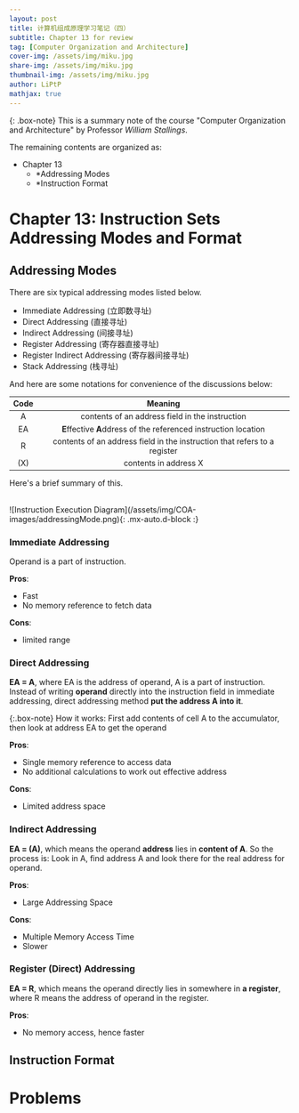 ```yaml
---
layout: post
title: 计算机组成原理学习笔记（四）
subtitle: Chapter 13 for review
tag: [Computer Organization and Architecture]
cover-img: /assets/img/miku.jpg
share-img: /assets/img/miku.jpg
thumbnail-img: /assets/img/miku.jpg
author: LiPtP
mathjax: true
---
```


{: .box-note}
This is a summary note of the course "Computer Organization and Architecture" by Professor _William Stallings_.

The remaining contents are organized as:

- Chapter 13
    - *Addressing Modes
    - *Instruction Format

# Chapter 13: Instruction Sets Addressing Modes and Format
## Addressing Modes
There are six typical addressing modes listed below.

- Immediate Addressing (立即数寻址)
- Direct Addressing (直接寻址)
- Indirect Addressing (间接寻址)
- Register Addressing (寄存器直接寻址)
- Register Indirect Addressing (寄存器间接寻址)
- Stack Addressing (栈寻址)

And here are some notations for convenience of the discussions below:

| Code | Meaning |
| :---: | :---: |
| A | contents of an address field in the instruction |
| EA | **E**ffective **A**ddress of the referenced instruction location |
| R | contents of an address field in the instruction that refers to a register |
| (X) | contents in address X |

Here's a brief summary of this.

  <br/>
  ![Instruction Execution Diagram](/assets/img/COA-images/addressingMode.png){: .mx-auto.d-block :}
  <br/>

### Immediate Addressing

Operand is a part of instruction.

**Pros**:
- Fast
- No memory reference to fetch data

**Cons**:
- limited range

### Direct Addressing

**EA = A**, where EA is the address of operand, A is a part of instruction. Instead of writing **operand** directly into the instruction field in immediate addressing, direct addressing method **put the address A into it**.

{:.box-note}
How it works: First add contents of cell A to the accumulator, then look at address EA to get the operand

**Pros**: 

- Single memory reference to access data
- No additional calculations to work out effective address

**Cons**:

- Limited address space

### Indirect Addressing

**EA = (A)**, which means the operand **address** lies in **content of A**. So the process is: Look in A, find address A and look there for the real address for operand.


**Pros**:
- Large Addressing Space

**Cons**:
- Multiple Memory Access Time
- Slower

### Register (Direct) Addressing

**EA = R**, which means the operand directly lies in somewhere in **a register**, where R means the address of operand in the register.

**Pros**:
- No memory access, hence faster

## Instruction Format

# Problems
